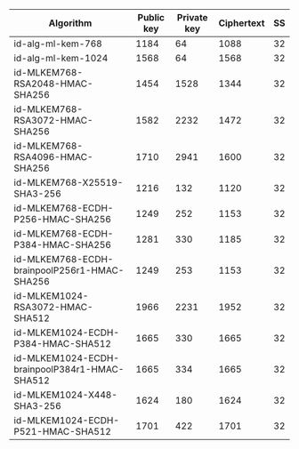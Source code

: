 | Algorithm                                     |  Public key  |  Private key |  Ciphertext  |  SS  |
| --------------------------------------------- | ------------ | ------------ |  ----------- |  --  |
| id-alg-ml-kem-768                             |     1184     |      64      |     1088     |  32  |
| id-alg-ml-kem-1024                            |     1568     |      64      |     1568     |  32  |
| id-MLKEM768-RSA2048-HMAC-SHA256               |     1454     |     1528     |     1344     |  32  |
| id-MLKEM768-RSA3072-HMAC-SHA256               |     1582     |     2232     |     1472     |  32  |
| id-MLKEM768-RSA4096-HMAC-SHA256               |     1710     |     2941     |     1600     |  32  |
| id-MLKEM768-X25519-SHA3-256                   |     1216     |     132      |     1120     |  32  |
| id-MLKEM768-ECDH-P256-HMAC-SHA256             |     1249     |     252      |     1153     |  32  |
| id-MLKEM768-ECDH-P384-HMAC-SHA256             |     1281     |     330      |     1185     |  32  |
| id-MLKEM768-ECDH-brainpoolP256r1-HMAC-SHA256  |     1249     |     253      |     1153     |  32  |
| id-MLKEM1024-RSA3072-HMAC-SHA512              |     1966     |     2231     |     1952     |  32  |
| id-MLKEM1024-ECDH-P384-HMAC-SHA512            |     1665     |     330      |     1665     |  32  |
| id-MLKEM1024-ECDH-brainpoolP384r1-HMAC-SHA512 |     1665     |     334      |     1665     |  32  |
| id-MLKEM1024-X448-SHA3-256                    |     1624     |     180      |     1624     |  32  |
| id-MLKEM1024-ECDH-P521-HMAC-SHA512            |     1701     |     422      |     1701     |  32  |
